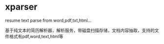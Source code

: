 # xparser
resume text parse from word,pdf,txt,html...

基于纯文本的简历解析器，解析服务，带磁盘扫描存储，文档内容抽取，支持的文件格式有pdf,word,text,html等
